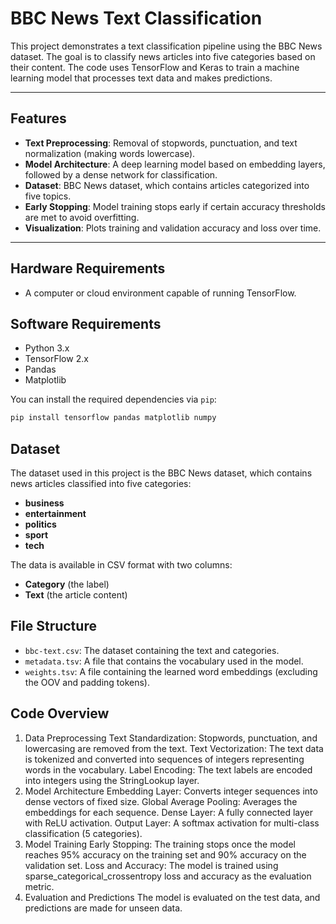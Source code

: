 # BBC News Text Classification

This project demonstrates a text classification pipeline using the BBC News dataset. The goal is to classify news articles into five categories based on their content. The code uses TensorFlow and Keras to train a machine learning model that processes text data and makes predictions.

---

## Features

- **Text Preprocessing**: Removal of stopwords, punctuation, and text normalization (making words lowercase).
- **Model Architecture**: A deep learning model based on embedding layers, followed by a dense network for classification.
- **Dataset**: BBC News dataset, which contains articles categorized into five topics.
- **Early Stopping**: Model training stops early if certain accuracy thresholds are met to avoid overfitting.
- **Visualization**: Plots training and validation accuracy and loss over time.

---

## Hardware Requirements

- A computer or cloud environment capable of running TensorFlow.

## Software Requirements

- Python 3.x
- TensorFlow 2.x
- Pandas
- Matplotlib

You can install the required dependencies via `pip`:

```bash
pip install tensorflow pandas matplotlib numpy
```

## Dataset
The dataset used in this project is the BBC News dataset, which contains news articles classified into five categories:
- **business**
- **entertainment**
- **politics**
- **sport**
- **tech**

The data is available in CSV format with two columns:
- **Category** (the label)
- **Text** (the article content)

## File Structure
- `bbc-text.csv`: The dataset containing the text and categories.
- `metadata.tsv`: A file that contains the vocabulary used in the model.
- `weights.tsv`: A file containing the learned word embeddings (excluding the OOV and padding tokens).

## Code Overview
1. Data Preprocessing
Text Standardization: Stopwords, punctuation, and lowercasing are removed from the text.
Text Vectorization: The text data is tokenized and converted into sequences of integers representing words in the vocabulary.
Label Encoding: The text labels are encoded into integers using the StringLookup layer.
2. Model Architecture
Embedding Layer: Converts integer sequences into dense vectors of fixed size.
Global Average Pooling: Averages the embeddings for each sequence.
Dense Layer: A fully connected layer with ReLU activation.
Output Layer: A softmax activation for multi-class classification (5 categories).
3. Model Training
Early Stopping: The training stops once the model reaches 95% accuracy on the training set and 90% accuracy on the validation set.
Loss and Accuracy: The model is trained using sparse_categorical_crossentropy loss and accuracy as the evaluation metric.
4. Evaluation and Predictions
The model is evaluated on the test data, and predictions are made for unseen data.
